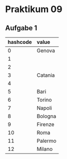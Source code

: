 # Praktikum 09

## Aufgabe 1
|hashcode|value|
| :---        | :--- |
|0|Genova|
|1||
|2||
|3|Catania|
|4||
|5|Bari|
|6|Torino|
|7|Napoli|
|8|Bologna|
|9|Firenze|
|10|Roma|
|11|Palermo|
|12|Milano|
